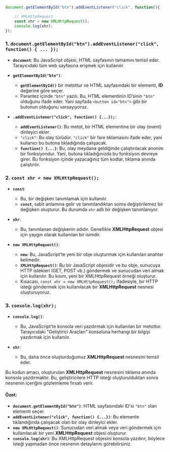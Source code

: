 ``` js
document.getElementById("btn").addEventListener("click", function(){

    // XMLHttpRequest
    const xhr = new XMLHttpRequest();
    console.log(xhr);
});

```

### 1. `document.getElementById("btn").addEventListener("click", function() { ... });`

- **`document`**: Bu JavaScript objesi, HTML sayfasının tamamını temsil eder. Tarayıcıdaki tüm web sayfasına erişmek için kullanılır.
  
- **`getElementById("btn")`**: 
  - **`getElementById()`** bir metottur ve HTML sayfasındaki bir elementi, **ID** değerine göre seçer.
  - Parantez içinde `"btn"` yazılı. Bu, HTML elementinin ID’sinin `"btn"` olduğunu ifade eder. Yani sayfada `<button id="btn">` gibi bir butonun olduğunu varsayıyoruz.

- **`.addEventListener("click", function() {...});`**: 
  - **`addEventListener()`**: Bu metot, bir HTML elementine bir olay (event) dinleyici ekler. 
  - `"click"`: Bu olay türüdür. `"click"` bir fare tıklamasını ifade eder, yani kullanıcı bu butona tıkladığında çalışacak.
  - **`function() {...}`**: Bu, olay meydana geldiğinde çalıştırılacak anonim bir fonksiyondur. Yani, butona tıkladığınızda bu fonksiyon devreye girer. Bu fonksiyon içinde yazacağınız tüm kodlar, tıklama anında çalıştırılır.

### 2. `const xhr = new XMLHttpRequest();`

- **`const`**: 
  - Bu, bir değişken tanımlamak için kullanılır. 
  - **`const`**, sabit anlamına gelir ve tanımlandıktan sonra değiştirilemez bir değişken oluşturur. Bu durumda `xhr` adlı bir değişken tanımlanıyor.
  
- **`xhr`**: 
  - Bu, tanımlanan değişkenin adıdır. Genellikle **XMLHttpRequest** objesi için yaygın olarak kullanılan bir isimdir.
  
- **`new XMLHttpRequest()`**: 
  - **`new`**: Bu, JavaScript’te yeni bir obje oluşturmak için kullanılan anahtar kelimedir.
  - **`XMLHttpRequest()`**: Bu bir JavaScript objesidir ve bu obje, sunucuya HTTP istekleri (GET, POST vb.) göndermek ve sunucudan veri almak için kullanılır. Bu kısım, yeni bir XMLHttpRequest örneği oluşturur.
  - Kısacası, `const xhr = new XMLHttpRequest();` ifadesiyle, bir HTTP isteği göndermek için kullanılacak bir **XMLHttpRequest** nesnesi oluşturuyoruz.

### 3. `console.log(xhr);`

- **`console.log()`**: 
  - Bu, JavaScript’te konsola veri yazdırmak için kullanılan bir metottur. Tarayıcıdaki "Geliştirici Araçları" konsoluna herhangi bir bilgiyi yazdırmak için kullanılır.
  
- **`xhr`**: 
  - Bu, daha önce oluşturduğumuz **XMLHttpRequest** nesnesini temsil eder.
  
Bu kodun amacı, oluşturulan **XMLHttpRequest** nesnesini tıklama anında konsola yazdırmaktır. Bu, geliştiricilere HTTP isteği oluşturulduktan sonra nesnenin içeriğini gözlemleme fırsatı verir.

#### Özet:
- **`document.getElementById("btn")`**: HTML sayfasındaki ID'si `"btn"` olan elementi seçer.
- **`addEventListener("click", function() {...})`**: Bu elemente tıklandığında çalışacak olan bir olay dinleyici ekler.
- **`new XMLHttpRequest()`**: Sunucudan veri almak veya veri göndermek için kullanılacak bir yeni **XMLHttpRequest** objesi oluşturur.
- **`console.log(xhr)`**: Bu XMLHttpRequest objesini konsola yazdırır, böylece isteği yapmadan önce nesnenin detaylarını görebilirsiniz.
